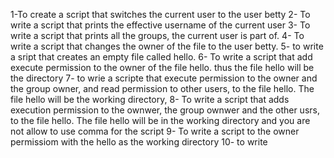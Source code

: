1-To create a script that switches the current user to the user betty
2- To write a script that prints the effective username of the current user
3- To write a script that prints all the groups, the current user is part of.
4- To write a script that changes the owner of the file to the user betty.
5- to write a sript that creates an empty file called hello.
6- To write a script that add execute permission to the owner of the file hello. thus the file hello will be the directory
7- to wrie a scripte that execute permission to the owner and the group owner, and read permission to other users, to the file hello. The file hello will be the working directory,
8- To write a script that adds execution permission to the ownwer, the group ownwer and the other usrs, to the file hello. The file hello will be in the working directory and you are not allow to use comma for the script
9- To write a script to the owner permissiom with the hello as the working directory
10- to write 

